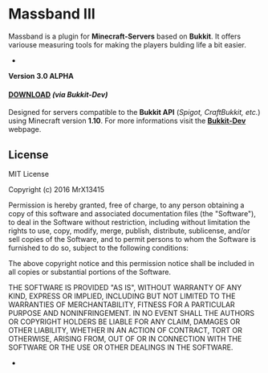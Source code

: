 

# Massband III


Massband is a plugin for **Minecraft-Servers** based on **Bukkit**. It offers variouse measuring tools for making the players bulding life a bit easier.


-


**Version 3.0 ALPHA**
#### **[DOWNLOAD](https://dev.bukkit.org/bukkit-plugins/massband/files/)** _(via Bukkit-Dev)_

Designed for servers compatible to the **Bukkit API** (_Spigot, CraftBukkit, etc._) using Minecraft version **1.10**.
For more informations visit the **[Bukkit-Dev](http://dev.bukkit.org/server-mods/massband/)** webpage.



## License


MIT License

Copyright (c) 2016 MrX13415

Permission is hereby granted, free of charge, to any person obtaining a copy
of this software and associated documentation files (the "Software"), to deal
in the Software without restriction, including without limitation the rights
to use, copy, modify, merge, publish, distribute, sublicense, and/or sell
copies of the Software, and to permit persons to whom the Software is
furnished to do so, subject to the following conditions:

The above copyright notice and this permission notice shall be included in all
copies or substantial portions of the Software.

THE SOFTWARE IS PROVIDED "AS IS", WITHOUT WARRANTY OF ANY KIND, EXPRESS OR
IMPLIED, INCLUDING BUT NOT LIMITED TO THE WARRANTIES OF MERCHANTABILITY,
FITNESS FOR A PARTICULAR PURPOSE AND NONINFRINGEMENT. IN NO EVENT SHALL THE
AUTHORS OR COPYRIGHT HOLDERS BE LIABLE FOR ANY CLAIM, DAMAGES OR OTHER
LIABILITY, WHETHER IN AN ACTION OF CONTRACT, TORT OR OTHERWISE, ARISING FROM,
OUT OF OR IN CONNECTION WITH THE SOFTWARE OR THE USE OR OTHER DEALINGS IN THE
SOFTWARE.


-
